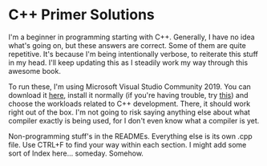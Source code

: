 # C++ Primer Solutions
I'm a beginner in programming starting with C++. Generally, I have no idea what's going on, but these answers are correct. Some of them are quite repetitive. It's because I'm being intentionally verbose, to reiterate this stuff in my head. I'll keep updating this as I steadily work my way through this awesome book.

To run these, I'm using Microsoft Visual Studio Community 2019. You can download it [here](https://visualstudio.microsoft.com/downloads/), install it normally (if you're having trouble, try [this](https://docs.microsoft.com/en-us/cpp/build/vscpp-step-0-installation?view=msvc-160)) and choose the workloads related to C++ development. There, it should work right out of the box. I'm not going to risk saying anything else about what compiler exactly is being used, for I don't even know what a compiler is yet.

Non-programming stuff's in the READMEs. Everything else is its own .cpp file. Use CTRL+F to find your way within each section. I might add some sort of Index here... someday. Somehow.
